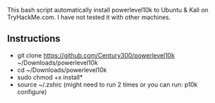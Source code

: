 This bash script automatically install powerlevel10k to Ubuntu & Kali on TryHackMe.com. I have not tested it with other machines.

## Instructions
- git clone https://github.com/Century300/powerlevel10k ~/Downloads/powerlevel10k
- cd ~/Downloads/powerlevel10k
- sudo chmod +x install*
- source ~/.zshrc (might need to run 2 times or you can run: p10k configure)
